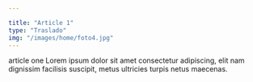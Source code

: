 ```yaml
---

title: "Article 1"
type: "Traslado"
img: "/images/home/foto4.jpg"
---
```

article one   Lorem ipsum dolor sit amet consectetur adipiscing, elit nam dignissim facilisis suscipit, metus ultricies turpis netus maecenas. 